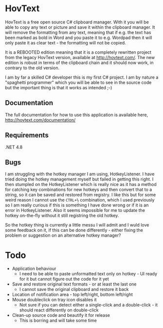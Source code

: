 # HovText

HovText is a free open source C# clipboard manager. With it you will be able to copy any text or picture and save it within the clipboard manager. It will remove the formatting from any text, meaning that if e.g. the text has been marked as bold in Word and you paste it to e.g. Wordpad then it will only paste it as clear text - the formatting will not be copied.

It is a REBOOTED edition meaning that it is a completely rewritten project from the legacy HovText version, available at http://hovtext.com/. The new edition is robust in terms of the clipboard chain and it should now work, in contrary to the old version.

I am by far a skilled C# developer this is my first C# project. I am by nature a "spaghetti programmer" which you will be able to see in the source code but the important thing is that it works as intended ;-)

## Documentation

The full documentation for how to use this application is available here, http://hovtext.com/documentation/

## Requirements

.NET 4.8

## Bugs

I am struggling with the hotkey manager I am using, HotkeyListener. I have tried doing the hotkey management myself but failed in getting this right. I then stumpled on the HotkeyListener which is really nice as it has a method for catching key combinations for new hotkeys and then convert that to a string, so it can be saved and restored from registry. I like this but for some weird reason I cannot use the `CTRL+½` combination, which I used previously so I am really curious if this is something I have done wrong or if it is an error in HotkeyListener. Also it seems impossible for me to update the hotkey on-the-fly without it still registring the old hotkey.

So the hotkey thing is currently a little messu I will admit and I wuld love some feedback on it, if this can be done differently - either fixing the problem or suggestion on an alternative hotkey manager?

# Todo

* Application behaviour
  * I need to be able to paste unformatted text only on hotkey - UI ready for it but cannot figure out the code for it yet
* Save and restore original text formats - or at least the last one
  * I cannot save the original clipboard and restore it back
* Location of notification area - top left/right, bottom left/right
* Mouse doubleclick on tray icon disables it
  * Not sure if you can detect either a single-click and a double-click - it should react differently on double-click
* Clean-up source code and beautify it for release
  * This is borring and will take some time
